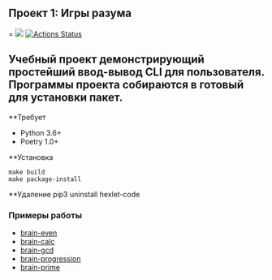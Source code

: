 ## Проект 1: Игры разума
=
<a href="https://codeclimate.com/github/codeclimate/codeclimate/maintainability"><img src="https://api.codeclimate.com/v1/badges/a99a88d28ad37a79dbf6/maintainability" /></a>
[![Actions Status](https://github.com/mr-xeroth/python-project-lvl1/workflows/hexlet-check/badge.svg)](https://github.com/mr-xeroth/python-project-lvl1/actions)

Учебный проект демонстрирующий простейший ввод-вывод CLI для пользователя. Программы проекта собираются в готовый для установки пакет. 
-

**Требует

- Python 3.6+
- Poetry 1.0+

**Установка

    make build
    make package-install

**Удаление
    pip3 uninstall hexlet-code

### Примеры работы

- [brain-even][1]
- [brain-calc][2]
- [brain-gcd][3]
- [brain-progression][4]
- [brain-prime][5]

[1]: https://asciinema.org/a/DxsTcRn9Jbz7u63An6D7HgTck
[2]: https://asciinema.org/a/CF1tmRpc7FKkOsdgedgJFgall
[3]: https://asciinema.org/a/WrkuTjUTdWEa2hBramddkqfU2
[4]: https://asciinema.org/a/7KDfI2vOlGd45d6niOL0Ob2IR
[5]: https://asciinema.org/a/Ven1BaTSJ9gHdk9smTrEiVixZ
